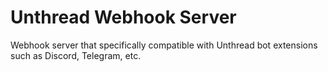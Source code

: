 # Unthread Webhook Server

Webhook server that specifically compatible with Unthread bot extensions such as Discord, Telegram, etc.
